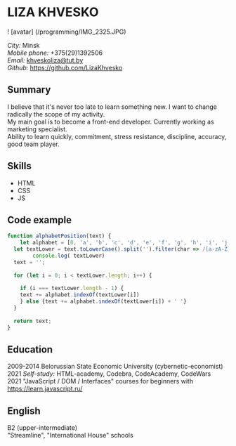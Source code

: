 # LIZA KHVESKO 

! [avatar] (/programming/IMG_2325.JPG)   

*City:* Minsk    
*Mobile phone:* +375(29)1392506    
*Email:* khveskoliza@tut.by     
*Github:* https://github.com/LizaKhvesko  

## Summary

I believe that it's never too late to learn something new. I want to change radically the scope of my activity.  
My main goal is to become a front-end developer. Currently working as marketing specialist.  
Ability to learn quickly, commitment, stress resistance, discipline, accuracy, good team player.  

## Skills  
* HTML
* CSS
* JS

## Code example  

```javascript
function alphabetPosition(text) {
    let alphabet = [0, 'a', 'b', 'c', 'd', 'e', 'f', 'g', 'h', 'i', 'j', 'k', 'l', 'm', 'n', 'o', 'p', 'q', 'r', 's', 't', 'u', 'v', 'w', 'x', 'y', 'z'];
  let textLower = text.toLowerCase().split('').filter(char => /[a-zA-Z]/.test(char));
        console.log( textLower)
  text = '';
  
  for (let i = 0; i < textLower.length; i++) {
   
    if (i === textLower.length - 1) {
    text += alphabet.indexOf(textLower[i])
    } else {text += alphabet.indexOf(textLower[i]) + ' '}
  }
  
  return text;
}
```

## Education

2009-2014 Belorussian State Economic University (cybernetic-economist)  
2021 *Self-study:* HTML-academy, Codebra, CodeAcademy, CodeWars  
2021 "JavaScript / DOM / Interfaces" courses for beginners with https://learn.javascript.ru/  

## English

B2 (upper-intermediate)  
"Streamline", "International House" schools

